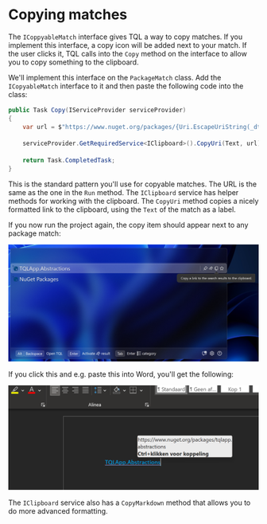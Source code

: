 # Copying matches

The `ICoppyableMatch` interface gives TQL a way to copy matches. If you
implement this interface, a copy icon will be added next to your match. If the
user clicks it, TQL calls into the `Copy` method on the interface to allow you
to copy something to the clipboard.

We'll implement this interface on the `PackageMatch` class. Add the
`ICopyableMatch` interface to it and then paste the following code into the
class:

```cs
public Task Copy(IServiceProvider serviceProvider)
{
    var url = $"https://www.nuget.org/packages/{Uri.EscapeUriString(_dto.PackageId)}";

    serviceProvider.GetRequiredService<IClipboard>().CopyUri(Text, url);

    return Task.CompletedTask;
}
```

This is the standard pattern you'll use for copyable matches. The URL is the
same as the one in the `Run` method. The `IClipboard` service has helper methods
for working with the clipboard. The `CopyUri` method copies a nicely formatted
link to the clipboard, using the `Text` of the match as a label.

If you now run the project again, the copy item should appear next to any
package match:

![=2x](../Images/Copy-on-package-match.png)

If you click this and e.g. paste this into Word, you'll get the following:

![=2x](../Images/Pasted-link.png)

The `IClipboard` service also has a `CopyMarkdown` method that allows you to do
more advanced formatting.
